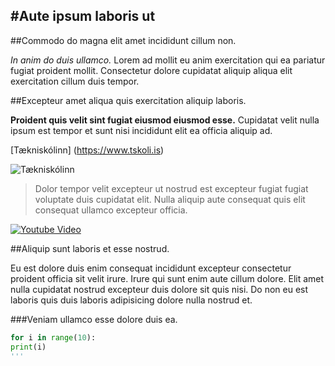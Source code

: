 #Aute ipsum laboris ut
---
##Commodo do magna elit amet incididunt cillum non.

_In anim do duis ullamco._ Lorem ad mollit eu anim exercitation qui ea pariatur fugiat proident mollit. Consectetur dolore cupidatat aliquip aliqua elit exercitation cillum duis tempor.

##Excepteur amet aliqua quis exercitation aliquip laboris.

**Proident quis velit sint fugiat eiusmod eiusmod esse.** Cupidatat velit nulla ipsum est tempor et sunt nisi incididunt elit ea officia aliquip ad.

[Tækniskólinn] (https://www.tskoli.is)

![Tækniskólinn](https://tskoli.is/wp-content/uploads/2017/07/Tækniskólinn.Háteigsvegi-1-768x463.jpg)

>Dolor tempor velit excepteur ut nostrud est excepteur fugiat fugiat voluptate duis cupidatat elit. Nulla aliquip aute consequat quis elit consequat ullamco excepteur officia.


[![Youtube Video](http://img.youtube.com/vi/HUBNt18RFbo/0.jpg)](http://www.youtube.com/watch?v=HUBNt18RFbo)

##Aliquip sunt laboris et esse nostrud.

Eu est dolore duis enim consequat incididunt excepteur consectetur proident officia sit velit irure. Irure qui sunt enim aute cillum dolore. Elit amet nulla cupidatat nostrud excepteur duis dolore sit quis nisi. Do non eu est laboris quis duis laboris adipisicing dolore nulla nostrud et.

###Veniam ullamco esse dolore duis ea.
```python
for i in range(10): 
print(i)
'''
